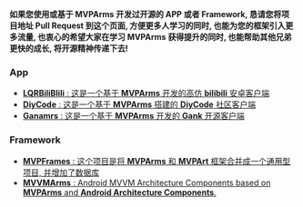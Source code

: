 **如果您使用或基于 MVPArms 开发过开源的 APP 或者 Framework, 恳请您将项目地址 Pull Request 到这个页面, 方便更多人学习的同时, 也能为您的框架引入更多流量, 也衷心的希望大家在学习 MVPArms 获得提升的同时, 也能帮助其他兄弟更快的成长, 将开源精神传递下去!**

<!-- 格式为: [**项目名字** : 项目描述](项目地址) -->
### App
* [**LQRBiliBlili** : 这是一个基于 **MVPArms** 开发的高仿 **bilibili** 安卓客户端](https://github.com/GitLqr/LQRBiliBlili)
* [**DiyCode** : 这是一个基于 **MVPArms** 搭建的 **DiyCode** 社区客户端](https://github.com/linsneider/DiyCodeAndroid)
* [**Ganamrs** : 这是一个基于 **MVPArms** 开发的 **Gank** 开源客户端](https://github.com/lianhuo/Ganamrs)

### Framework
* [**MVPFrames** : 这个项目是将 **MVPArms** 和 **MVPArt** 框架合并成一个通用型项目, 并增加了数据库](https://github.com/DesignQu/MVPFrames)
* [**MVVMArms** : Android MVVM Architecture Components based on **MVPArms** and **Android Architecture Components**.](https://github.com/xiaobailong24/MVVMArms)

